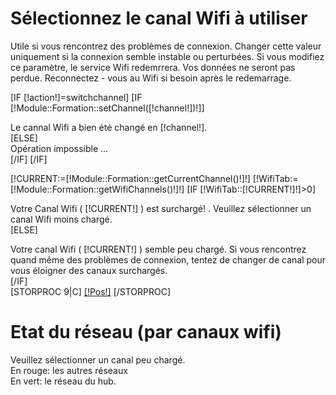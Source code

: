 <h1>Sélectionnez le canal Wifi à utiliser</h1>
<p>
    Utile si vous rencontrez des problèmes de connexion. Changer cette valeur uniquement si la connexion semble instable ou perturbées.
    Si vous modifiez ce paramètre, le service Wifi redemrrera. Vos données ne seront pas perdue.
    Reconnectez - vous au Wifi si besoin après le redemarrage.
</p>


[IF [!action!]=switchchannel]
        [IF [!Module::Formation::setChannel([!channel!])!]]
        <div class="alert alert-success">Le cannal Wifi a bien été changé en [!channel!].</div>
        [ELSE]
        <div class="alert alert-danger">Opération impossible ...</div>
        [/IF]
[/IF]

[!CURRENT:=[!Module::Formation::getCurrentChannel()!]!]
[!WifiTab:=[!Module::Formation::getWifiChannels()!]!]
[IF [!WifiTab::[!CURRENT!]!]>0]
    <div class="alert alert-danger">
        Votre Canal Wifi ( [!CURRENT!] ) est surchargé! . Veuillez sélectionner un canal Wifi moins chargé.
    </div>
[ELSE]
<div class="alert alert-success">
    Votre canal Wifi ( [!CURRENT!] ) semble peu chargé. Si vous rencontrez quand même des problèmes de connexion, tentez de changer de canal pour vous éloigner des canaux surchargés.
</div>
[/IF]
<div class="btn-group" role="group" aria-label="...">
    [STORPROC 9|C]
    <a class="btn btn-default [IF [!CURRENT!]=[!Pos!]]btn-primary[/IF]" href="?action=switchchannel&channel=[!Pos!]">[!Pos!]</a>
    [/STORPROC]
</div>
<h1>Etat du réseau (par canaux wifi)</h1>
<p>Veuillez sélectionner un canal peu chargé.<br />
    En rouge: les autres réseaux <br>
    En vert: le réseau du hub.
</p>
<div class="well">
    <div id="state"></div>
    <script>
        function getWifiStats() {
            $.ajax({
                url: '/Systeme/WifiStats.htm',
                context: $( '#state' )
            }).done(function(data) {
                $( '#state').html(data);
            });
        }
        var i = setInterval(function () {
            getWifiStats();
        }, 10000)
        getWifiStats();
    </script>

</div>